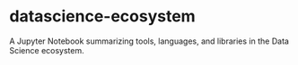 # datascience-ecosystem
A Jupyter Notebook summarizing tools, languages, and libraries in the Data Science ecosystem.
